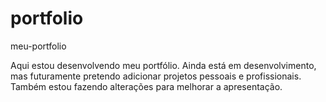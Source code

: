 # portfolio
 meu-portfolio

Aqui estou desenvolvendo meu portfólio. Ainda está em desenvolvimento, mas futuramente pretendo adicionar projetos pessoais e profissionais. Também estou fazendo alterações para melhorar a apresentação.


